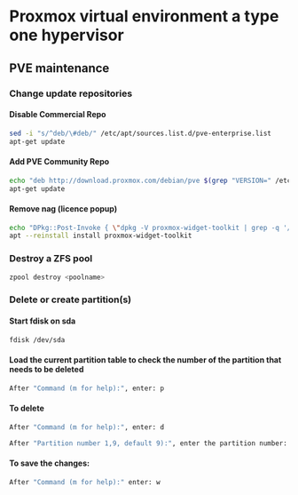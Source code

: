 # Proxmox virtual environment a type one hypervisor

## PVE maintenance

### Change update repositories
#### Disable Commercial Repo
```bash
sed -i "s/^deb/\#deb/" /etc/apt/sources.list.d/pve-enterprise.list
apt-get update
``` 
#### Add PVE Community Repo
```bash
echo "deb http://download.proxmox.com/debian/pve $(grep "VERSION=" /etc/os-release | sed -n 's/.*(\(.*\)).*/\1/p') pve-no-subscription" > /etc/apt/sources.list.d/pve-no-enterprise.list
apt-get update
``` 
#### Remove nag (licence popup)
```bash
echo "DPkg::Post-Invoke { \"dpkg -V proxmox-widget-toolkit | grep -q '/proxmoxlib\.js$'; if [ \$? -eq 1 ]; then { echo 'Removing subscription nag from UI...'; sed -i '/data.status/{s/\!//;s/Active/NoMoreNagging/}' /usr/share/javascript/proxmox-widget-toolkit/proxmoxlib.js; }; fi\"; };" > /etc/apt/apt.conf.d/no-nag-script
apt --reinstall install proxmox-widget-toolkit
``` 

### Destroy a ZFS pool
```bash
zpool destroy <poolname>
``` 


### Delete or create partition(s)
#### Start fdisk on sda
```bash
fdisk /dev/sda
``` 

#### Load the current partition table to check the number of the partition that needs to be deleted
```bash
After "Command (m for help):", enter: p
``` 

#### To delete
```bash
After "Command (m for help):", enter: d
``` 
```bash
After "Partition number 1,9, default 9):", enter the partition number: 9
``` 
#### To save the changes:
```bash
After "Command (m for help):" enter: w
``` 

